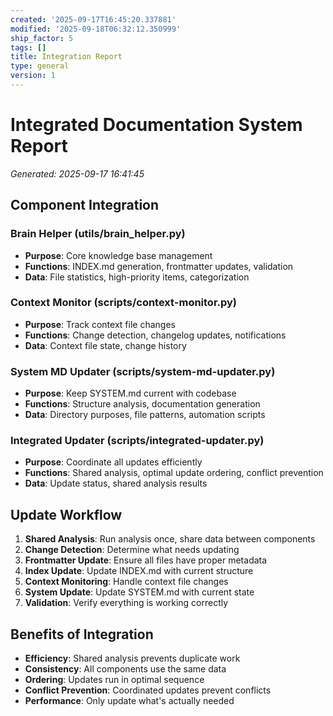 ```yaml
---
created: '2025-09-17T16:45:20.337881'
modified: '2025-09-18T06:32:12.350999'
ship_factor: 5
tags: []
title: Integration Report
type: general
version: 1
---
```


# Integrated Documentation System Report
*Generated: 2025-09-17 16:41:45*

## Component Integration

### Brain Helper (utils/brain_helper.py)
- **Purpose**: Core knowledge base management
- **Functions**: INDEX.md generation, frontmatter updates, validation
- **Data**: File statistics, high-priority items, categorization

### Context Monitor (scripts/context-monitor.py)
- **Purpose**: Track context file changes
- **Functions**: Change detection, changelog updates, notifications
- **Data**: Context file state, change history

### System MD Updater (scripts/system-md-updater.py)
- **Purpose**: Keep SYSTEM.md current with codebase
- **Functions**: Structure analysis, documentation generation
- **Data**: Directory purposes, file patterns, automation scripts

### Integrated Updater (scripts/integrated-updater.py)
- **Purpose**: Coordinate all updates efficiently
- **Functions**: Shared analysis, optimal update ordering, conflict prevention
- **Data**: Update status, shared analysis results

## Update Workflow

1. **Shared Analysis**: Run analysis once, share data between components
2. **Change Detection**: Determine what needs updating
3. **Frontmatter Update**: Ensure all files have proper metadata
4. **Index Update**: Update INDEX.md with current structure
5. **Context Monitoring**: Handle context file changes
6. **System Update**: Update SYSTEM.md with current state
7. **Validation**: Verify everything is working correctly

## Benefits of Integration

- **Efficiency**: Shared analysis prevents duplicate work
- **Consistency**: All components use the same data
- **Ordering**: Updates run in optimal sequence
- **Conflict Prevention**: Coordinated updates prevent conflicts
- **Performance**: Only update what's actually needed